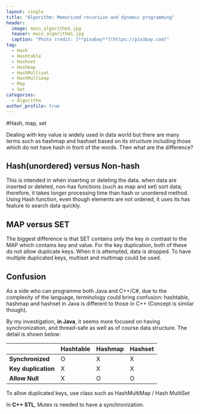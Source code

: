 ```yaml
---
layout: single
title: "Algorithm: Memorized recursion and dynamic programming"
header:
  image: main_algorithm1.jpg
  teaser: main_algorithm1.jpg
  caption: "Photo credit: [**pixabay**](https://pixabay.com)"
tag: 
  - Hash
  - Hashtable
  - Hashset
  - Hashmap
  - HashMultiset
  - HashMultimap
  - Map
  - Set	
categories:
  - Algorithm
author_profile: true
---
```


#Hash, map, set

Dealing with key value is widely used in data world but there are many terms such as hashmap and hashset based on its structure including those which do not have hash in front of the words. Then what are the difference?

## Hash(unordered) versus Non-hash
   
This is intended in when inserting or deleting the data. when data are inserted or deleted, non-has functions (such as map and set) sort data; therefore, it takes longer processing time than hash or unordered method.
Using Hash function, even though elements are not ordered, it uses its has feature to search data quickly.
	
## MAP versus SET

The biggest difference is that SET contains only the key in contrast to the MAP which contains key and value. 
For the key duplication, both of these do not allow duplicate keys. When it is attempted, data is dropped. To have multiple duplicated keys, multiset and multimap could be used. 


## Confusion
As a side who can programme both Java and C++/C#, due to the complexity of the language, terminology could bring confusion: hashtable, hashmap and hashset in Java is different to those in C++ (Concept is similar though).

By my investigation, **in Java**, it seems more focused on having synchronization, and thread-safe as well as of course data structure. The detail is shown below:
	
|                   |  Hashtable | Hashmap | Hashset |
|-------------------| ---------- | ------- |-------- |
|**Synchronized**   | O          | X       | X       |
|**Key duplication**| X          | X       | X       |
|**Allow Null**     | X          | O       | O       |

To allow duplicated keys, use class such as HashMultiMap / Hash MultiSet


In **C++ STL**, Mutex is needed to have a synchronization.